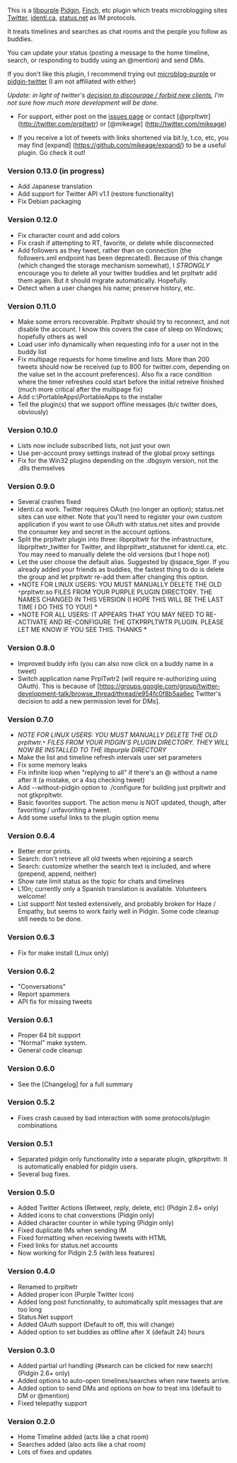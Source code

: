This is a [libpurple](http://developer.pidgin.im/wiki/WhatIsLibpurple) [Pidgin](http://pidgin.im/), [Finch](http://developer.pidgin.im/wiki/Using%20Finch), etc plugin which treats microblogging sites [Twitter](http://developer.pidgin.im/wiki/Using%20Finch), [identi.ca](http://identi.ca), [status.net](http://status.net/) as IM protocols. 

It treats timelines and searches as chat rooms and the people you follow as buddies. 

You can update your status (posting a message to the home timeline, search, or responding to buddy using an @mention) and send DMs.

If you don't like this plugin, I recommend trying out [microblog-purple](http://code.google.com/p/microblog-purple/) or [pidgin-twitter](http://www.honeyplanet.jp/pidgin-twitter/) (I am not affiliated with either)

*Update: in light of twitter's [decision to discourage / forbid new clients](http://www.pcmag.com/article2/0,2817,2381854,00.asp), I'm not sure how much more development will be done.*

  * For support, either post on the [issues page](https://github.com/mikeage/prpltwtr/issues) or contact [@prpltwtr] (http://twitter.com/prpltwtr) or [@mikeage] (http://twitter.com/mikeage)

  * If you receive a lot of tweets with links shortened via bit.ly, t.co, etc, you may find [expand] (https://github.com/mikeage/expand/) to be a useful plugin. Go check it out!

### Version 0.13.0 (in progress) ###
  * Add Japanese translation
  * Add support for Twitter API v1.1 (restore functionality)
  * Fix Debian packaging

### Version 0.12.0 ###
  * Fix character count and add colors
  * Fix crash if attempting to RT, favorite, or delete while disconnected
  * Add followers as they tweet, rather than on connection (the followers.xml endpoint has been deprecated). Because of this change (which changed the storage mechanism somewhat), I *STRONGLY* encourage you to delete all your twitter buddies and let prpltwtr add them again. But it should migrate automatically. Hopefully.
  * Detect when a user changes his name; preserve history, etc.

### Version 0.11.0 ###
  * Make some errors recoverable. Prpltwtr should try to reconnect, and not disable the account. I know this covers the case of sleep on Windows; hopefully others as well
  * Load user info dynamically when requesting info for a user not in the buddy list
  * Fix multipage requests for home timeline and lists. More than 200 tweets should now be received (up to 800 for twitter.com, depending on the value set in the account preferences). Also fix a race condition where the timer refreshes could start before the initial retreive finished (much more critical after the multipage fix)
  * Add c:\PortableApps\PortableApps to the installer
  * Tell the plugin(s) that we support offline messages (b/c twitter does, obviously)

### Version 0.10.0 ###
  * Lists now include subscribed lists, not just your own
  * Use per-account proxy settings instead of the global proxy settings
  * Fix for the Win32 plugins depending on the .dbgsym version, not the .dlls themselves

### Version 0.9.0 ###
  * Several crashes fixed 
  * Identi.ca work. Twitter requires OAuth (no longer an option); status.net sites can use either. Note that you'll need to register your own custom application if you want to use OAuth with status.net sites and provide the consumer key and secret in the account options.
  * Split the prpltwtr plugin into three: libprpltwtr for the infrastructure, libprpltwtr_twitter for Twitter, and libprpltwtr_statusnet for identi.ca, etc. You may need to manually delete the old versions (but I hope not)
  * Let the user choose the default alias. Suggested by @space_tiger. If you already added your friends as buddies, the fastest thing to do is delete the group and let prpltwtr re-add them after changing this option.
 * *NOTE FOR LINUX USERS: YOU MUST MANUALLY DELETE THE OLD `*`prpltwtr.so FILES FROM YOUR PURPLE PLUGIN DIRECTORY. THE NAMES CHANGED IN THIS VERSION (I HOPE THIS WILL BE THE LAST TIME I DO THIS TO YOU!) *
 * *NOTE FOR ALL USERS: IT APPEARS THAT YOU MAY NEED TO RE-ACTIVATE AND RE-CONFIGURE THE GTKPRPLTWTR PLUGIN. PLEASE LET ME KNOW IF YOU SEE THIS. THANKS *

### Version 0.8.0 ###
  * Improved buddy info (you can also now click on a buddy name in a tweet)
  * Switch application name PrplTwtr2 (will require re-authorizing using OAuth). This is because of [https://groups.google.com/group/twitter-development-talk/browse_thread/thread/e954fc0f8b5aa6ec Twitter's decision to add a new permission level for DMs].

### Version 0.7.0 ###
  * *NOTE FOR LINUX USERS: YOU MUST MANUALLY DELETE THE OLD prpltwtr.`*` FILES FROM YOUR PIDGIN'S PLUGIN DIRECTORY. THEY WILL NOW BE INSTALLED TO THE libpurple DIRECTORY*
  * Make the list and timeline refresh intervals user set parameters
  * Fix some memory leaks
  * Fix infinite loop when "replying to all" if there's an @ without a name after it (a mistake, or a 4sq checking tweet)
  * Add --without-pidgin option to ./configure for building just prpltwtr and not gtkprpltwtr. 
  * Basic favorites support. The action menu is NOT updated, though, after favoriting / unfavoriting a tweet.
  * Add some useful links to the plugin option menu

### Version 0.6.4 ###
  * Better error prints.
  * Search: don't retrieve all old tweets when rejoining a search
  * Search: customize whether the search text is included, and where (prepend, append, neither)
  * Show rate limit status as the topic for chats and timelines
  * L10n; currently only a Spanish translation is available. Volunteers welcome!
  * List support! Not tested extensively, and probably broken for Haze / Empathy, but seems to work fairly well in Pidgin. Some code cleanup still needs to be done.

### Version 0.6.3 ###
  * Fix for make install (Linux only)

### Version 0.6.2 ###
  * "Conversations"
  * Report spammers
  * API fix for missing tweets

### Version 0.6.1 ###
  * Proper 64 bit support
  * "Normal" make system.
  * General code cleanup

### Version 0.6.0 ###
  * See the [Changelog] for a full summary

### Version 0.5.2 ###
  * Fixes crash caused by bad interaction with some protocols/plugin combinations

### Version 0.5.1 ###
  * Separated pidgin only functionality into a separate plugin, gtkprpltwtr. It is automatically enabled for pidgin users.
  * Several bug fixes. 

### Version 0.5.0 ###
  * Added Twitter Actions (Retweet, reply, delete, etc) (Pidgin 2.6+ only)
  * Added icons to chat converstions (Pidgin only)
  * Added character counter in while typing (Pidgin only)
  * Fixed duplicate IMs when sending IM
  * Fixed formatting when receiving tweets with HTML
  * Fixed links for status.net accounts
  * Now working for Pidgin 2.5 (with less features)

### Version 0.4.0 ###
  * Renamed to prpltwtr
  * Added proper icon (Purple Twitter Icon)
  * Added long post functionality, to automatically split messages that are too long
  * Status.Net support
  * Added OAuth support (Default to off, this will change)
  * Added option to set buddies as offline after X (default 24) hours

### Version 0.3.0 ###
  * Added partial url handling (#search can be clicked for new search) (Pidgin 2.6+ only)
  * Added options to auto-open timelines/searches when new tweets arrive.
  * Added option to send DMs and options on how to treat ims (default to DM or @mention)
  * Fixed telepathy support

### Version 0.2.0 ###
  * Home Timeline added (acts like a chat room)
  * Searches added (also acts like a chat room)
  * Lots of fixes and updates
